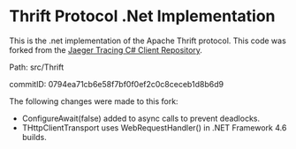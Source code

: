 # Thrift Protocol .Net Implementation

This is the .net implementation of the Apache Thrift protocol. This code was forked from the  [Jaeger Tracing C# Client Repository](https://github.com/jaegertracing/jaeger-client-csharp).

Path: src/Thrift

commitID: 0794ea71cb6e58f7bf0f0ef2c0c8ceceb1d8b6d9

The following changes were made to this fork:

* ConfigureAwait(false) added to async calls to prevent deadlocks.
* THttpClientTransport uses WebRequestHandler() in .NET Framework 4.6 builds.